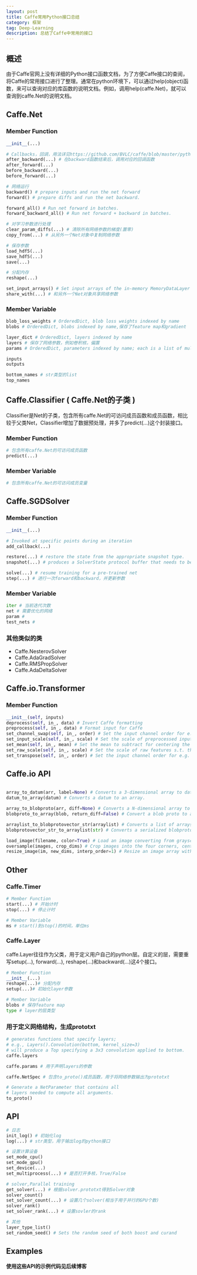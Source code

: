 ```yaml
---
layout: post
title: Caffe常用Python接口总结
category: 框架
tag: Deep-Learning
description: 总结了Caffe中常用的接口
---
```


## 概述

由于Caffe官网上没有详细的Python接口函数文档，为了方便Caffe接口的查阅，将Caffe的常用接口进行了整理。通常在python环境下，可以通过help(object)函数，来可以查询对应的库函数的说明文档。例如，调用help(caffe.Net)，就可以查询到caffe.Net的说明文档。



## Caffe.Net

### Member Function

```python
__init__(...)

# Callbacks，回调，用法详见https://github.com/BVLC/caffe/blob/master/python/train.py
after_backward(...) # 在backward函数结束后，调用对应的回调函数
after_forward(...)
before_backward(...)
before_forward(...)

# 网络运行
backward() # prepare inputs and run the net forward
forward() # prepare diffs and run the net backward.

forward_all() # Run net forward in batches.
forward_backward_all() # Run net forward + backward in batches.

# 对学习参数进行处理
clear_param_diffs(...) # 清除所有网络参数的梯度(置零)
copy_from(...) # 从另外一个Net对象中复制网络参数

# 保存参数
load_hdf5(...)
save_hdf5(...)
save(...)

# 分配内存
reshape(...)

set_input_arrays() # Set input arrays of the in-memory MemoryDataLayer
share_with(...) # 和另外一个Net对象共享网络参数
```



### Member Variable

```python
blob_loss_weights # OrderedDict, blob loss weights indexed by name
blobs # OrderedDict, blobs indexed by name,保存了feature map和gradient

layer_dict # OrderedDict, layers indexed by name
layers # 保存了网络参数，例如卷积核，偏置
params # OrderedDict, parameters indexed by name; each is a list of multiple blobs (e.g.,weights and biases)，保存了网络参数，例如卷积核，偏置

inputs
outputs

bottom_names # str类型的list
top_names
```



## Caffe.Classifier ( Caffe.Net的子类 )

Classifier是Net的子类，包含所有caffe.Net的可访问成员函数和成员函数，相比较于父类Net，Classifier增加了数据预处理，并多了predict(...)这个封装接口。

### Member Function

```python
# 包含所有caffe.Net的可访问成员函数
predict(...) 
```

### Member Variable

```python
# 包含所有caffe.Net的可访问成员变量
```



## Caffe.SGDSolver

### Member Function

```python
__init__(...)

# Invoked at specific points during an iteration
add_callback(...)

restore(...) # restore the state from the appropriate snapshot type.
snapshot(...) # produces a SolverState protocol buffer that needs to be written to disk together with the learned net.

solve(...) # resume training for a pre-trained net
step(...) # 进行一次forward和backward，并更新参数
```



### Member Variable

```python
iter # 当前迭代次数
net # 需要优化的网络
param #
test_nets #
```



### 其他类似的类

- Caffe.NesterovSolver
- Caffe.AdaGradSolver
- Caffe.RMSPropSolver
- Caffe.AdaDeltaSolver




## Caffe.io.Transformer

### Member Function

```python
__init__(self, inputs)
deprocess(self, in_, data) # Invert Caffe formatting
preprocess(self, in_, data) # Format input for Caffe
set_channel_swap(self, in_, order) # Set the input channel order for e.g. RGB to BGR conversion
set_input_scale(self, in_, scale) # Set the scale of preprocessed inputs s.t. the blob = blob * scale.
set_mean(self, in_, mean) # Set the mean to subtract for centering the data.
set_raw_scale(self, in_, scale) # Set the scale of raw features s.t. the input blob = input * scale.
set_transpose(self, in_, order) # Set the input channel order for e.g. RGB to BGR conversion
```



## Caffe.io API

```python

array_to_datum(arr, label=None) # Converts a 3-dimensional array to datum.
datum_to_array(datum) # Converts a datum to an array.

array_to_blobproto(arr, diff=None) # Converts a N-dimensional array to blob proto.
blobproto_to_array(blob, return_diff=False) # Convert a blob proto to an array.

arraylist_to_blobprotovector_str(arraylist) # Converts a list of arrays to a serialized blobprotovec, which could be then passed to a network for processing.
blobprotovector_str_to_arraylist(str) # Converts a serialized blobprotovec to a list of arrays.

load_image(filename, color=True) # Load an image converting from grayscale or alpha as needed.
oversample(images, crop_dims) # Crop images into the four corners, center, and their mirrored versions.
resize_image(im, new_dims, interp_order=1) # Resize an image array with interpolation.
```



## Other

### Caffe.Timer

```python
# Member Function
start(...) # 开始计时
stop(...) # 停止计时

# Member Variable
ms # start()到stop()的时间，单位ms
```

### Caffe.Layer

caffe.Layer往往作为父类，用于定义用户自己的python层。自定义的层，需要重写setup(...), forward(...), reshape(...)和backward(...)这4个接口。

```python
# Member Function
__init__(...)
reshape(...)# 分配内存
setup(...)# 初始化layer参数

# Member Variable
blobs # 保存feature map
type # layer的层类型
```

### 用于定义网络结构，生成prototxt

```python
# generates functions that specify layers; 
# e.g., Layers().Convolution(bottom, kernel_size=3) 
# will produce a Top specifying a 3x3 convolution applied to bottom.
caffe.layers

caffe.params # 用于声明layers的参数

caffe.NetSpec # 包含to_proto()成员函数，用于将网络参数输出为prototxt

# Generate a NetParameter that contains all 
# layers needed to compute all arguments.
to_proto()
```



## API

```python
# 日志
init_log() # 初始化log
log(...) # str类型，用于输出log的python接口

# 设置计算设备
set_mode_cpu()
set_mode_gpu()
set_device(...)
set_multiprocess(...) # 是否打开多核，True/False

# solver,Parallel training
get_solver(...) # 根据solver.prototxt得到Solver对象
solver_count()
set_solver_count(...) # 设置几个solver(相当于用于并行的GPU个数)
solver_rank()
set_solver_rank(...) # 设置sovler的rank

# 其他
layer_type_list()
set_random_seed() # Sets the random seed of both boost and curand
```



## Examples

**使用这些API的示例代码见后续博客**

